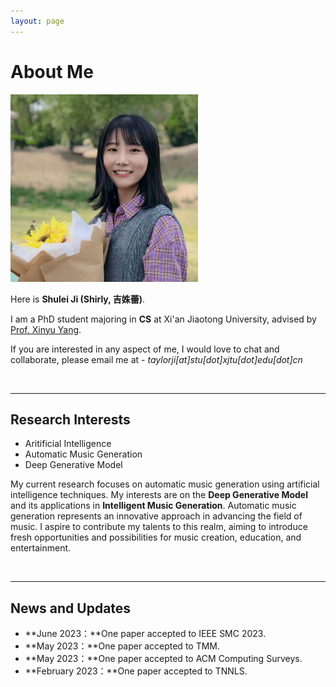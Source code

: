 ```yaml
---
layout: page
---
```


# About Me

<img src="/images/jishulei.jpg" class="floatpic" width="300" height="300">

Here is **Shulei Ji (Shirly, 吉姝蕾)**.

I am a PhD student majoring in **CS** at Xi'an Jiaotong University, advised by [Prof. Xinyu Yang](https://gr.xjtu.edu.cn/en/web/xyyang/).

If you are interested in any aspect of me, I would love to chat and collaborate, please email me at - *taylorji[at]stu[dot]xjtu[dot]edu[dot]cn*

<br>

---

## Research Interests

- Aritificial Intelligence
- Automatic Music Generation
- Deep Generative Model

My current research focuses on automatic music generation using artificial intelligence techniques. My interests are on the **Deep Generative Model** and its applications in **Intelligent Music Generation**. Automatic music generation represents an innovative approach in advancing the field of music. I aspire to contribute my talents to this realm, aiming to introduce fresh opportunities and possibilities for music creation, education, and entertainment.

<br>

---

## News and Updates

- **June 2023：**One paper accepted to IEEE SMC 2023.
- **May 2023：**One paper accepted to TMM.
- **May 2023：**One paper accepted to ACM Computing Surveys.
- **February 2023：**One paper accepted to TNNLS.
<br>

